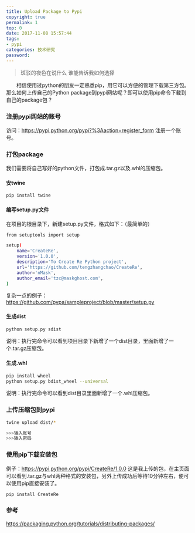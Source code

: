 ```yaml
---
title: Upload Package to Pypi
copyright: true
permalink: 1
top: 0
date: 2017-11-08 15:57:44
tags:
- pypi
categories: 技术研究
password:
---
```

<blockquote class="blockquote-center">斑驳的夜色在说什么
谁能告诉我如何选择</blockquote>
　　相信使用过python的朋友一定熟悉pip，用它可以方便的管理下载第三方包。那么如何上传自己的Python package到pypi网站呢？即可以使用pip命令下载到自己的package包？
<!--more -->

### 注册pypi网站的账号
访问：https://pypi.python.org/pypi?%3Aaction=register_form 注册一个账号。

### 打包package
我们需要将自己写好的python文件，打包成.tar.gz以及.whl的压缩包。
#### 安twine
```bash
pip install twine
```
#### 编写setup.py文件
在项目的根目录下，新建setup.py文件，格式如下：（最简单的）
```bash
from setuptools import setup

setup(
    name='CreateRe',
    version='1.0.0',
    description='To Create Re Python project',
    url='https://github.com/tengzhangchao/CreateRe',
    author='nMask',
    author_email='tzc@maskghost.com',
)
```
复杂一点的例子：https://github.com/pypa/sampleproject/blob/master/setup.py 

#### 生成dist
```bash
python setup.py sdist
```
说明：执行完命令可以看到项目目录下新增了一个dist目录，里面新增了一个.tar.gz压缩包。

#### 生成.whl
```bash
pip install wheel
python setup.py bdist_wheel --universal
```
说明：执行完命令可以看到dist目录里面新增了一个.whl压缩包。

### 上传压缩包到pypi
```bash
twine upload dist/*

>>>输入账号
>>>输入密码
```

### 使用pip下载安装包
例子：https://pypi.python.org/pypi/CreateRe/1.0.0
这是我上传的包，在主页面可以看到.tar.gz与whl两种格式的安装包，另外上传成功后等待10分钟左右，便可以使用pip直接安装了。
```bash
pip install CreateRe
```

### 参考
https://packaging.python.org/tutorials/distributing-packages/